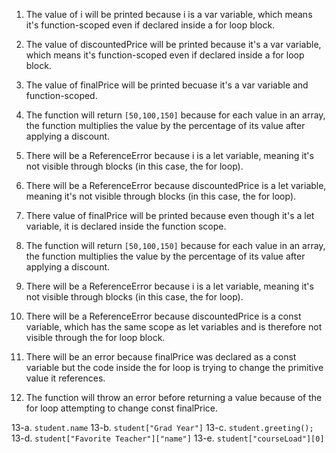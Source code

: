 1. The value of i will be printed because i is a var variable, which means it's function-scoped even if declared inside a for loop block.
2. The value of discountedPrice will be printed because it's a var variable, which means it's function-scoped even if declared inside a for loop block.
3. The value of finalPrice will be printed becuase it's a var variable and function-scoped.
4. The function will return `[50,100,150]` because for each value in an array, the function multiplies the value by the percentage of its value after applying a discount.

5. There will be a ReferenceError because i is a let variable, meaning it's not visible through blocks (in this case, the for loop).
6. There will be a ReferenceError because discountedPrice is a let variable, meaning it's not visible through blocks (in this case, the for loop).
7. There value of finalPrice will be printed because even though it's a let variable, it is declared inside the function scope.
8. The function will return `[50,100,150]` because for each value in an array, the function multiplies the value by the percentage of its value after applying a discount.

9. There will be a ReferenceError because i is a let variable, meaning it's not visible through blocks (in this case, the for loop).
10. There will be a ReferenceError because discountedPrice is a const variable, which has the same scope as let variables and is therefore not visible through the for loop block.
11. There will be an error because finalPrice was declared as a const variable but the code inside the for loop is trying to change the primitive value it references.
12. The function will throw an error before returning a value because of the for loop attempting to change const finalPrice.

13-a. `student.name`
13-b. `student["Grad Year"]`
13-c. `student.greeting();`
13-d. `student["Favorite Teacher"]["name"]`
13-e. `student["courseLoad"][0]`


